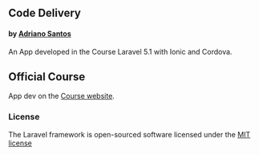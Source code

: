 ## Code Delivery
#### by [Adriano Santos](http://www.adrianosantos.com.br)

An App developed in the Course Laravel 5.1 with Ionic and Cordova. 

## Official Course

App dev on the [Course website](http://sites.code.education/laravel-ionic-cordova-t3/).

### License

The Laravel framework is open-sourced software licensed under the [MIT license](http://opensource.org/licenses/MIT)